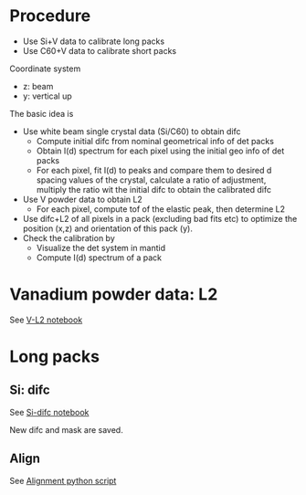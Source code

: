 # Procedure

* Use Si+V data to calibrate long packs
* Use C60+V data to calibrate short packs

Coordinate system
* z: beam
* y: vertical up

The basic idea is
* Use white beam single crystal data (Si/C60) to obtain difc
  - Compute initial difc from nominal geometrical info of det packs
  - Obtain I(d) spectrum for each pixel using the initial geo info of det packs
  - For each pixel, fit I(d) to peaks and compare them to desired d spacing values of the crystal,
    calculate a ratio of adjustment, multiply the ratio wit the initial difc to obtain
    the calibrated difc
* Use V powder data to obtain L2
  - For each pixel, compute tof of the elastic peak, then determine L2
* Use difc+L2 of all pixels in a pack (excluding bad fits etc) to optimize the
  position (x,z) and orientation of this pack (y).
* Check the calibration by
  - Visualize the det system in mantid
  - Compute I(d) spectrum of a pack


# Vanadium powder data: L2

See [V-L2 notebook](./V-L2.ipynb)


# Long packs

## Si: difc

See [Si-difc notebook](./Si-difc-2.ipynb)

New difc and mask are saved.

## Align

See [Alignment python script](./align_longpacks.py)